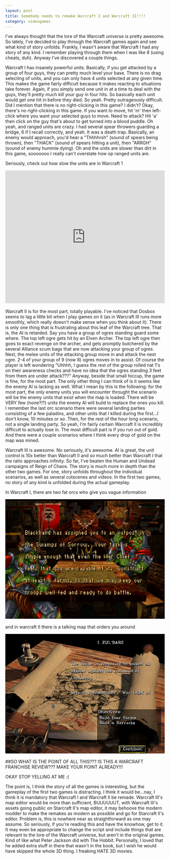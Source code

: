 ```yaml
---
layout: post
title: Somebody needs to remake Warcraft I and Warcraft II!!!!
category: videogames
---
```


I've always thought that the lore of the Warcraft universe is pretty awesome. So lately, I've decided to play through the Warcraft games again and see what kind of story unfolds. Frankly, I wasn't aware that Warcraft I had any story of any kind. I remember playing through them when I was like 8 (using cheats, duh). Anyway I've discovered a couple things.

Warcraft I has insanely powerful units. Basically, if you get attacked by a group of four guys, they can pretty much level your base. There is no drag selecting of units, and you can only have 4 units selected at any given time. This makes the game fairly difficult because it makes reacting to situations take forever. Again, if you simply send one unit in at a time to deal with the guys, they'll pretty much kill your guy in four hits. So basically each unit would get one hit in before they died. So yeah. Pretty outrageously difficult. Did I mention that there is no right-clicking in this game? I didn't? Okay, there's no right-clicking in this game. If you want to move, hit 'm' then left-click where you want your selected guys to move. Need to attack? Hit 'a' then click on the guy that's about to get turned into a blood puddle. Oh yeah, and ranged units are crazy. I had several spear throwers guarding a bridge, 6 if I recall correctly, and yeah. It was a death trap. Basically, an enemy would approach, you'd hear a "Thhhhrsh" (sound of spears being thrown), then "THACK" (sound of spears hitting a unit), then "ARRGH" (sound of enemy hummie dying). Oh and the units are slower than dirt in this game, sooooooo I really can't overstate how op ranged units are.

Seriously, check out how slow the units are in Warcraft 1

<iframe width="100%" height="420" src="https://www.youtube.com/embed/M7g90VvETiU?theme=light&showinfo=0" frameborder="0" allowfullscreen="allowfullscreen">&nbsp;</iframe>

Warcraft II is for the most part, totally playable. I've noticed that Dosbox seems to lag a little bit when I play games on it (as in Warcraft III runs more smoothly, which really doesn't make sense when you think about it). There is only one thing that is frustrating about this leaf of the Warcraft tree. That is, the AI is retarded. Say you have a group of ogres standing guard some where. The top left ogre gets hit by an Elven Archer. The top left ogre then goes to exact revenge on the archer, and gets promptly butchered by the several Alliance scum bags that are now attacking your group of ogres. Next, the melee units of the attacking group move in and attack the next ogre. 2-4 of your group of 9 (now 8) ogres moves in to assist. Of course the player is left wondering "Uhhhh, I guess the rest of the group rolled nat 1's on their awareness checks and have no idea that the ogres standing 3 feet from them are under attack???" Anyway, beside that small hiccup, the game is fine, for the most part. The only other thing I can think of is it seems like the enemy AI is lacking as well. What I mean by this is the following: for the most part, the only enemy units you will encounter throught the scenario will be the enemy units that exist when the map is loaded. There will be VERY few (none?!?) units the enemy AI will build to replace the ones you kill. I remember the last orc scenario there were several landing parties consisting of a few paladins, and other units that I killed during the first...I don't know, 10 minutes or so. Then, for the rest of the hour long scenario, not a single landing party. So yeah, I'm fairly certain Warcraft II is incredibly difficult to actually lose in. The most difficult part is if you run out of gold. And there were a couple scenarios where I think every drop of gold on the map was mined.

Warcraft III is awesome. No seriously, it's awesome. AI is great, the unit control is 10x better than Warcraft II and so much better than Warcraft I that the ratio approaches infinity. So far, I've beaten the Human and Undead campaigns of Reign of Chaos. The story is much more in depth than the other two games. For one, story unfolds throughout the individual scenarios, as well as several cutscenes and videos. In the first two games, no story of any kind is unfolded during the actual gameplay.

In Warcraft I, there are two fat orcs who give you vague information

![War1](/public/warcraft/2015-03-22-warcraft3/war1.png)

and in warcraft II there is a talking map that orders you around

![War2](/public/warcraft/2015-03-22-warcraft3/war2.png)

##SO WHAT IS THE POINT OF ALL THIS??? IS THIS A WARCRAFT FRANCHISE REVIEW??? MAKE YOUR POINT ALREADY!!!

OKAY STOP YELLING AT ME :(

The point is, I think the story of all the games is interesting, but the gameplay of the first two games is distracting. I think it would be...nay, I think it is mandatory that Warcraft I and Warcraft II be remade. Warcraft III's map editor would be more than sufficient, BUUUUUUT, with Warcraft III's assets going public on Starcraft II's map editor, it may behoove the modern modder to make the remakes as modern as possible and go for Starcraft II's editor. Problem is, this is nowhere near as straightforward as one may assume. So seriously, if you're reading this and have the knowhow, get to it. It may even be appropriate to change the script and include things that are relevant to the lore of the Warcraft universe, but aren't in the original games. Kind of like what Peter Jackson did with The Hobbit. Personally, I loved that he added extra stuff in there that wasn't in the book, but I wish he would have skipped the whole 3D thing. I freaking HATE 3D movies.
